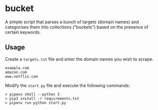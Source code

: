 # bucket

A simple script that parses a bunch of targets (domain names) and categorises them into collections ("buckets") based on the presence of certain keywords.

## Usage

Create a `targets.txt` file and enter the domain names you wish to scrape.

```
example.com
amazon.com
www.netflix.com
```

Modify the `start.py` file and execute the following commands:

```
> pipenv shell --python 3
> pip3 install -r requirements.txt
> pipenv run python start.py
```
